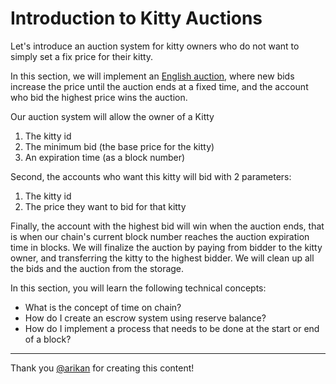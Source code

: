Introduction to Kitty Auctions
===

Let's introduce an auction system for kitty owners who do not want to simply set a fix price for their kitty.

In this section, we will implement an [English auction](https://en.wikipedia.org/wiki/Auction#Types), where new bids increase the price until the auction ends at a fixed time, and the account who bid the highest price wins the auction.

Our auction system will allow the owner of a Kitty
1. The kitty id
2. The minimum bid (the base price for the kitty)
3. An expiration time (as a block number)

Second, the accounts who want this kitty will bid with 2 parameters:
1. The kitty id
2. The price they want to bid for that kitty

Finally, the account with the highest bid will win when the auction ends, that is when our chain's current block number reaches the auction expiration time in blocks. We will finalize the auction by paying from bidder to the kitty owner, and transferring the kitty to the highest bidder. We will clean up all the bids and the auction from the storage.

In this section, you will learn the following technical concepts:
- What is the concept of time on chain?
- How do I create an escrow system using reserve balance?
- How do I implement a process that needs to be done at the start or end of a block?

---

Thank you [@arikan](https://github.com/arikan) for creating this content!

